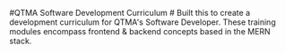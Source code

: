#QTMA Software Development Curriculum #
Built this to create a development curriculum for QTMA's Software Developer. These training modules encompass frontend & backend concepts based in the MERN stack. 
